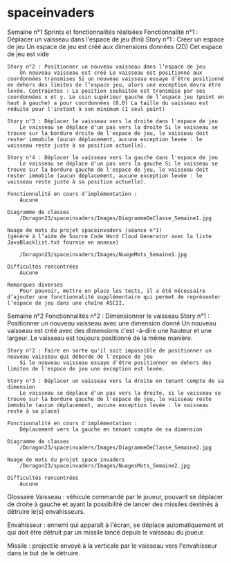 # spaceinvaders

Semaine n°1
	Sprints et fonctionnalités réalisées
	Fonctionnalité n°1 : Déplacer un vaisseau dans l'espace de jeu (fini)
	Story n°1 : Créer un espace de jeu
		Un espace de jeu est créé aux dimensions données (2D) Cet espace de jeu est vide

	Story n°2 : Positionner un nouveau vaisseau dans l’espace de jeu
		Un nouveau vaisseau est créé Le vaisseau est positionné aux coordonnées transmises Si un nouveau vaisseau essaye d’être positionné en dehors des limites de l’espace jeu, alors une exception devra être levée. Contraintes : La position souhaitée est transmise par ses coordonnées x et y. Le coin supérieur gauche de l’espace jeu (point en haut à gauche) a pour coordonnées (0,0) La taille du vaisseau est réduite pour l'instant à son minimum (1 seul point)

	Story n°3 : Déplacer le vaisseau vers la droite dans l'espace de jeu
		Le vaisseau se déplace d'un pas vers la droite Si le vaisseau se trouve sur la bordure droite de l'espace de jeu, le vaisseau doit rester immobile (aucun déplacement, aucune exception levée : le vaisseau reste juste à sa position actuelle).

	Story n°4 : Déplacer le vaisseau vers la gauche dans l'espace de jeu
		Le vaisseau se déplace d'un pas vers la gauche Si le vaisseau se trouve sur la bordure gauche de l'espace de jeu, le vaisseau doit rester immobile (aucun déplacement, aucune exception levée : le vaisseau reste juste à sa position actuelle).

	Fonctionnalité en cours d’implémentation :
		Aucune

	Diagramme de classes
		/Doragon23/spaceinvaders/Images/DiagrammeDeClasse_Semaine1.jpg

	Nuage de mots du projet spaceinvaders (séance n°1)
	(généré à l’aide de Source Code Word Cloud Generator avec la liste JavaBlacklist.txt fournie en annexe)

		/Doragon23/spaceinvaders/Images/NuageMots_Semaine1.jpg

	Difficultés rencontrées
		Aucune

	Remarques diverses
		Pour pouvoir, mettre en place les tests, il a été nécessaire d’ajouter une fonctionnalité supplémentaire qui permet de représenter l’espace de jeu dans une chaîne ASCII.


Semaine n°2
	Fonctionnalités n°2 : Dimensionner le vaisseau
	Story n°1 : Positionner un nouveau vaisseau avec une dimension donné
		Un nouveau vaisseau est créé avec des dimensions c'est -à-dire une hauteur et une largeur. Le vaisseau est toujours positionné de la même manière.

	Story n°2 : Faire en sorte qu'il soit impossible de positionner un nouveau vaisseau qui déborde de l'espace de jeu
		Si le nouveau vaisseau essaye d'être positionner en dehors des limites de l'espace de jeu une exception est levée.

	Story n°3 : Déplacer un vaisseau vers la droite en tenant compte de sa dimension
		Le vaisseau se déplace d'un pas vers la droite, si le vaisseau se trouve sur la bordure gauche de l'espace de jeu, le vaisseau reste immobile (aucun déplacement, aucune exception levée : le vaisseau reste à sa place)

	Fonctionnalité en cours d'implémentation :
		Déplacement vers la gauche en tenant compte de sa dimension

	Diagramme de classes
		/Doragon23/spaceinvaders/Images/DiagrammeDeClasse_Semaine2.jpg

	Nuage de mots du projet space invaders
		/Doragon23/spaceinvaders/Images/NuagesMots_Semaine2.jpg

	Difficultés rencontrées
		Aucune

Glossaire
Vaisseau : véhicule commandé par le joueur, pouvant se déplacer de droite à gauche et ayant la possibilité de lancer des missiles destinés à détruire le(s) envahisseurs.

Envahisseur : ennemi qui apparaît à l'écran, se déplace automatiquement et qui doit être détruit par un missile lancé depuis le vaisseau du joueur.

Missile : projectile envoyé à la verticale par le vaisseau vers l'envahisseur dans le but de le détruire.